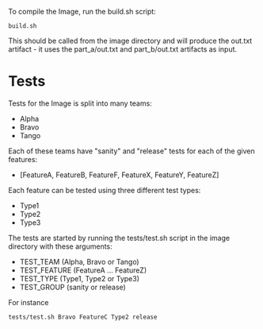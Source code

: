 To compile the Image, run the build.sh script:

```
build.sh
```

This should be called from the image directory and will produce the out.txt artifact - it uses the part_a/out.txt and part_b/out.txt artifacts as input.

# Tests

Tests for the Image is split into many teams:

* Alpha
* Bravo
* Tango

Each of these teams have "sanity" and "release" tests for each of the given features:

*  [FeatureA, FeatureB, FeatureF, FeatureX, FeatureY, FeatureZ]

Each feature can be tested using three different test types:

* Type1
* Type2
* Type3

The tests are started by running the tests/test.sh script in the image directory with these arguments:

* TEST_TEAM (Alpha, Bravo or Tango)
* TEST_FEATURE (FeatureA ... FeatureZ)
* TEST_TYPE (Type1, Type2 or Type3)
* TEST_GROUP (sanity or release)

For instance

```
tests/test.sh Bravo FeatureC Type2 release
```
